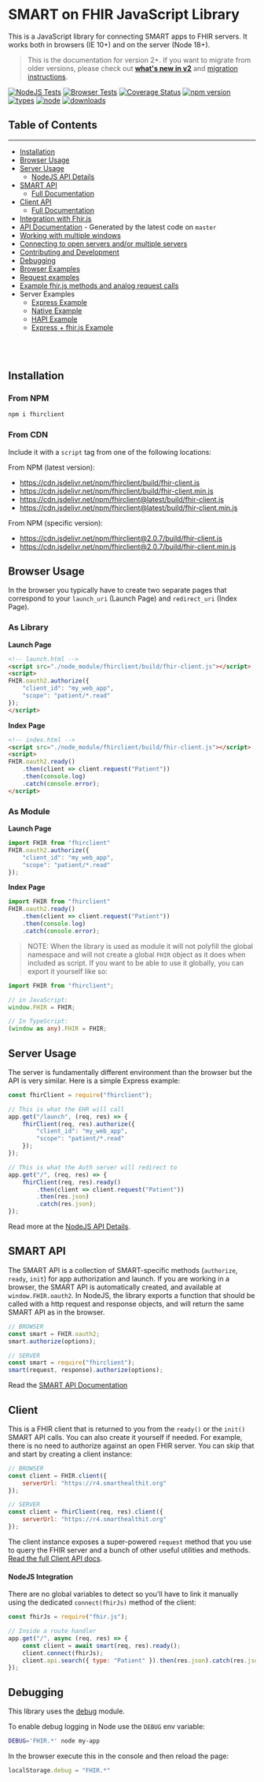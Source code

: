 
SMART on FHIR JavaScript Library
================================

This is a JavaScript library for connecting SMART apps to FHIR servers.
It works both in browsers (IE 10+) and on the server (Node 18+).


> This is the documentation for version 2+. If you want to migrate from older versions, please check out **[what's new in v2](http://docs.smarthealthit.org/client-js/v2.html)** and [migration instructions](migration).


[![NodeJS Tests](https://github.com/smart-on-fhir/client-js/actions/workflows/node.yml/badge.svg?branch=master)](https://github.com/smart-on-fhir/client-js/actions/workflows/node.yml)
[![Browser Tests](https://github.com/smart-on-fhir/client-js/actions/workflows/browser.yml/badge.svg?branch=master)](https://github.com/smart-on-fhir/client-js/actions/workflows/browser.yml)
[![Coverage Status](https://coveralls.io/repos/github/smart-on-fhir/client-js/badge.svg?branch=master)](https://coveralls.io/github/smart-on-fhir/client-js?branch=master)
[![npm version](https://badge.fury.io/js/fhirclient.svg)](https://badge.fury.io/js/fhirclient)
[![types](https://badgen.net/npm/types/fhirclient)](https://badgen.net/npm/types/fhirclient)
[![node](https://badgen.net/npm/node/fhirclient)](https://badgen.net/npm/node/fhirclient)
[![downloads](https://badgen.net/npm/dt/fhirclient)](https://www.npmtrends.com/fhirclient)

## Table of Contents
---
- [Installation](#installation)
- [Browser Usage](#browser-usage)
- [Server Usage](#server-usage)
    - [NodeJS API Details](node.md)
- [SMART API](#smart-api)
    - [Full Documentation](api.md)
- [Client API](#client)
    - [Full Documentation](client.md)
- [Integration with Fhir.js](#fhirjs-integration)
- [API Documentation](typedoc) - Generated by the latest code on `master`
- [Working with multiple windows](targets.md)
- [Connecting to open servers and/or multiple servers](open_servers.md)
- [Contributing and Development](#contributing-and-development)
- [Debugging](#debugging)
- [Browser Examples](https://docs.smarthealthit.org/client-js-examples/)
- [Request examples](http://docs.smarthealthit.org/client-js/request.html)
- [Example fhir.js methods and analog request calls](fhirjs-equivalents.md)
- Server Examples
    - [Express Example](https://github.com/smart-on-fhir/client-js-examples/blob/master/server/express/index.js)
    - [Native Example](https://github.com/smart-on-fhir/client-js-examples/tree/master/server/native)
    - [HAPI Example](https://github.com/smart-on-fhir/client-js-examples/blob/master/server/hapi/index.js)
    - [Express + fhir.js Example](https://github.com/smart-on-fhir/client-js-examples/blob/master/server/express_and_fhirjs/index.js)
    

<br/><br/>


## Installation

### From NPM
```sh
npm i fhirclient
```
### From CDN
Include it with a `script` tag from one of the following locations:

From NPM (latest version):
- https://cdn.jsdelivr.net/npm/fhirclient/build/fhir-client.js
- https://cdn.jsdelivr.net/npm/fhirclient/build/fhir-client.min.js
- https://cdn.jsdelivr.net/npm/fhirclient@latest/build/fhir-client.js
- https://cdn.jsdelivr.net/npm/fhirclient@latest/build/fhir-client.min.js

From NPM (specific version):
- https://cdn.jsdelivr.net/npm/fhirclient@2.0.7/build/fhir-client.js
- https://cdn.jsdelivr.net/npm/fhirclient@2.0.7/build/fhir-client.min.js


## Browser Usage

In the browser you typically have to create two separate pages that correspond to your
`launch_uri` (Launch Page) and `redirect_uri` (Index Page).

### As Library

**Launch Page**
```html
<!-- launch.html -->
<script src="./node_module/fhirclient/build/fhir-client.js"></script>
<script>
FHIR.oauth2.authorize({
    "client_id": "my_web_app",
    "scope": "patient/*.read"
});
</script>
```

**Index Page**
```html
<!-- index.html -->
<script src="./node_module/fhirclient/build/fhir-client.js"></script>
<script>
FHIR.oauth2.ready()
    .then(client => client.request("Patient"))
    .then(console.log)
    .catch(console.error);
</script>
```

### As Module
**Launch Page**
```js
import FHIR from "fhirclient"
FHIR.oauth2.authorize({
    "client_id": "my_web_app",
    "scope": "patient/*.read"
});
```

**Index Page**
```js
import FHIR from "fhirclient"
FHIR.oauth2.ready()
    .then(client => client.request("Patient"))
    .then(console.log)
    .catch(console.error);
```

> NOTE: When the library is used as module it will not polyfill the global namespace and will not create a global `FHIR` object as it does when included as script. If you want to be able to use it globally, you can export it yourself like so:

```ts
import FHIR from "fhirclient";

// in JavaScript:
window.FHIR = FHIR;

// In TypeScript:
(window as any).FHIR = FHIR;
```

## Server Usage
The server is fundamentally different environment than the browser but the
API is very similar. Here is a simple Express example:
```js
const fhirClient = require("fhirclient");

// This is what the EHR will call
app.get("/launch", (req, res) => {
    fhirClient(req, res).authorize({
        "client_id": "my_web_app",
        "scope": "patient/*.read"
    });
});

// This is what the Auth server will redirect to
app.get("/", (req, res) => {
    fhirClient(req, res).ready()
        .then(client => client.request("Patient"))
        .then(res.json)
        .catch(res.json);
});
```
Read more at the [NodeJS API Details](node).

## SMART API
The SMART API is a collection of SMART-specific methods (`authorize`, `ready`, `init`) for app
authorization and launch. If you are working in a browser, the SMART API is automatically created,
and available at `window.FHIR.oauth2`. In NodeJS, the library exports a function that should be
called with a http request and response objects, and will return the same SMART API as in the browser. 

```js
// BROWSER
const smart = FHIR.oauth2;
smart.authorize(options);

// SERVER
const smart = require("fhirclient");
smart(request, response).authorize(options);
```
Read the [SMART API Documentation](api)


   

## Client
This is a FHIR client that is returned to you from the `ready()` or the `init()`
SMART API calls. You can also create it yourself if needed. For example, there
is no need to authorize against an open FHIR server. You can skip that and start
by creating a client instance:
```js
// BROWSER
const client = FHIR.client({
    serverUrl: "https://r4.smarthealthit.org"
});

// SERVER
const client = fhirClient(req, res).client({
    serverUrl: "https://r4.smarthealthit.org"
});
```

The client instance exposes a super-powered `request` method that you use to query
the FHIR server and a bunch of other useful utilities and methods.
[Read the full Client API docs](client).


#### NodeJS Integration
There are no global variables to detect so you'll have to link it manually using
the dedicated `connect(fhirJs)` method of the client:
```js
const fhirJs = require("fhir.js");

// Inside a route handler
app.get("/", async (req, res) => {
    const client = await smart(req, res).ready();
    client.connect(fhirJs);
    client.api.search({ type: "Patient" }).then(res.json).catch(res.json);
});
```

## Debugging
This library uses the [debug](https://www.npmjs.com/package/debug) module.

To enable debug logging in Node use the `DEBUG` env variable:
```sh
DEBUG='FHIR.*' node my-app
```
In the browser execute this in the console and then reload the page:
```js
localStorage.debug = "FHIR.*"
```


